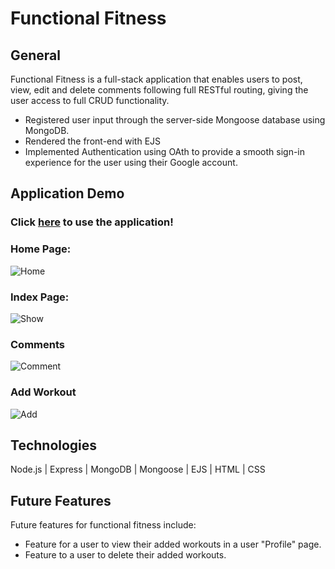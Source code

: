 # Functional Fitness

## General 

Functional Fitness is a full-stack application that enables users to post, view, edit and delete comments following full RESTful routing, giving the user access to full CRUD functionality.

- Registered user input through the server-side Mongoose database using MongoDB.
- Rendered the front-end with EJS
- Implemented Authentication using OAth to provide a smooth sign-in experience for the user using their Google account. 

## Application Demo

### Click <a href="https://chris-gallegos.github.io/hangman-game/" target="_blank">here</a> to use the application!

### Home Page:

![Home](https://user-images.githubusercontent.com/100250662/195671524-31c306ba-b6f6-4359-9a0c-fb1ba5c9c9f0.gif)

### Index Page:

![Show](https://user-images.githubusercontent.com/100250662/195671611-4d111721-131e-462a-8fe4-5e9c9e8facee.gif)

### Comments

![Comment](https://user-images.githubusercontent.com/100250662/195671670-77e95e67-1669-4c6c-950a-8be0f78d6b79.gif)

### Add Workout

![Add](https://user-images.githubusercontent.com/100250662/195671741-33a010fb-e52c-4474-a967-13d9a2174892.gif)

## Technologies 

Node.js | Express |  MongoDB | Mongoose | EJS | HTML | CSS


## Future Features

Future features for functional fitness include:
- Feature for a user to view their added workouts in a user "Profile" page. 
- Feature to a user to delete their added workouts. 
